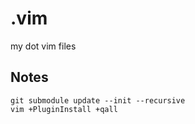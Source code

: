 # .vim
my dot vim files

## Notes
```
git submodule update --init --recursive
vim +PluginInstall +qall
```
